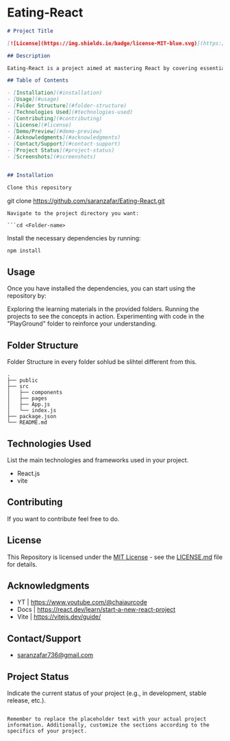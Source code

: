 # Eating-React

```markdown
# Project Title

[![License](https://img.shields.io/badge/license-MIT-blue.svg)](https://opensource.org/licenses/MIT)

## Description

Eating-React is a project aimed at mastering React by covering essential topics such as Hooks, custom hooks, React routers, API handling, and more. The repository contains both learning materials and practical projects to reinforce understanding.

## Table of Contents

- [Installation](#installation)
- [Usage](#usage)
- [Folder Structure](#folder-structure)
- [Technologies Used](#technologies-used)
- [Contributing](#contributing)
- [License](#license)
- [Demo/Preview](#demo-preview)
- [Acknowledgments](#acknowledgments)
- [Contact/Support](#contact-support)
- [Project Status](#project-status)
- [Screenshots](#screenshots)


## Installation

Clone this repository
```
git clone https://github.com/saranzafar/Eating-React.git
```
Navigate to the project directory you want:

```cd <Folder-name> 
```

Install the necessary dependencies by running:

```bash
npm install
```

## Usage

Once you have installed the dependencies, you can start using the repository by:

Exploring the learning materials in the provided folders.
Running the projects to see the concepts in action.
Experimenting with code in the "PlayGround" folder to reinforce your understanding.


## Folder Structure

Folder Structure in every folder sohlud be slihtel different from this.

```plaintext
.
├── public
├── src
│   ├── components
│   ├── pages
│   ├── App.js
│   └── index.js
├── package.json
└── README.md
```

## Technologies Used

List the main technologies and frameworks used in your project.

- React.js
- vite

## Contributing

If you want to contribute feel free to do.

## License

This Repository is licensed under the [MIT License](https://opensource.org/licenses/MIT) - see the [LICENSE.md](LICENSE.md) file for details.

## Acknowledgments

- YT | https://www.youtube.com/@chaiaurcode
- Docs | https://react.dev/learn/start-a-new-react-project
- Vite | https://vitejs.dev/guide/

## Contact/Support

- saranzafar736@gmail.com

## Project Status

Indicate the current status of your project (e.g., in development, stable release, etc.).

```

Remember to replace the placeholder text with your actual project information. Additionally, customize the sections according to the specifics of your project.